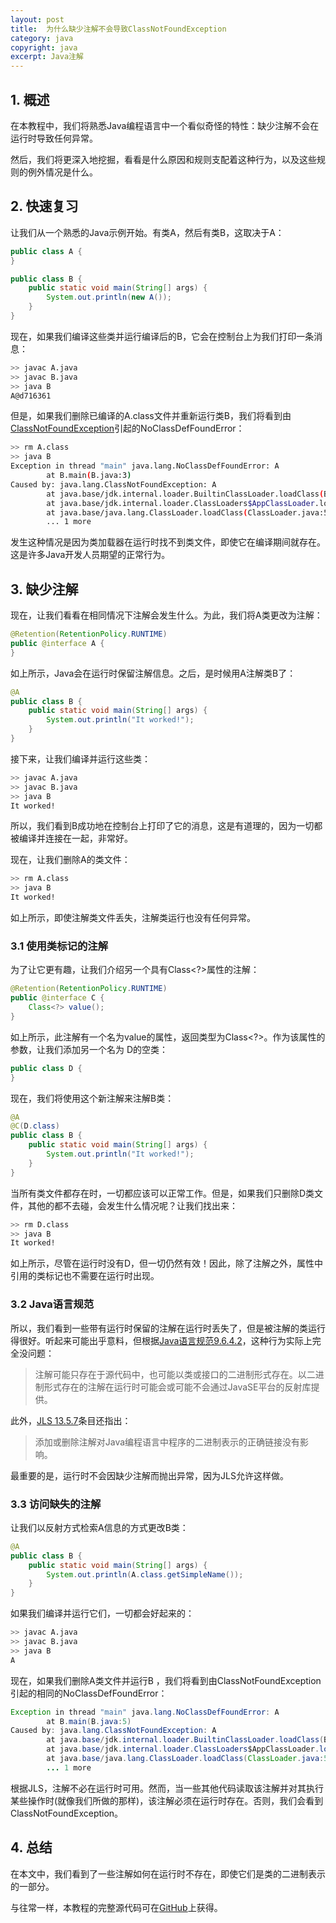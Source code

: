 ```yaml
---
layout: post
title:  为什么缺少注解不会导致ClassNotFoundException
category: java
copyright: java
excerpt: Java注解
---
```


## 1. 概述

在本教程中，我们将熟悉Java编程语言中一个看似奇怪的特性：缺少注解不会在运行时导致任何异常。

然后，我们将更深入地挖掘，看看是什么原因和规则支配着这种行为，以及这些规则的例外情况是什么。

## 2. 快速复习

让我们从一个熟悉的Java示例开始。有类A，然后有类B，这取决于A：

```java
public class A {
}

public class B {
    public static void main(String[] args) {
        System.out.println(new A());
    }
}
```

现在，如果我们编译这些类并运行编译后的B，它会在控制台上为我们打印一条消息：

```bash
>> javac A.java
>> javac B.java
>> java B
A@d716361
```

但是，如果我们删除已编译的A.class文件并重新运行类B，我们将看到由[ClassNotFoundException](https://www.baeldung.com/java-classnotfoundexception-and-noclassdeffounderror)引起的NoClassDefFoundError：

```bash
>> rm A.class
>> java B
Exception in thread "main" java.lang.NoClassDefFoundError: A
        at B.main(B.java:3)
Caused by: java.lang.ClassNotFoundException: A
        at java.base/jdk.internal.loader.BuiltinClassLoader.loadClass(BuiltinClassLoader.java:606)
        at java.base/jdk.internal.loader.ClassLoaders$AppClassLoader.loadClass(ClassLoaders.java:168)
        at java.base/java.lang.ClassLoader.loadClass(ClassLoader.java:522)
        ... 1 more
```

发生这种情况是因为类加载器在运行时找不到类文件，即使它在编译期间就存在。这是许多Java开发人员期望的正常行为。

## 3. 缺少注解

现在，让我们看看在相同情况下注解会发生什么。为此，我们将A类更改为注解：

```java
@Retention(RetentionPolicy.RUNTIME)
public @interface A {
}
```

如上所示，Java会在运行时保留注解信息。之后，是时候用A注解类B了：

```java
@A
public class B {
    public static void main(String[] args) {
        System.out.println("It worked!");
    }
}
```

接下来，让我们编译并运行这些类：

```bash
>> javac A.java
>> javac B.java
>> java B
It worked!
```

所以，我们看到B成功地在控制台上打印了它的消息，这是有道理的，因为一切都被编译并连接在一起，非常好。

现在，让我们删除A的类文件：

```bash
>> rm A.class
>> java B
It worked!
```

如上所示，即使注解类文件丢失，注解类运行也没有任何异常。

### 3.1 使用类标记的注解

为了让它更有趣，让我们介绍另一个具有Class<?>属性的注解：

```java
@Retention(RetentionPolicy.RUNTIME)
public @interface C {
    Class<?> value();
}
```

如上所示，此注解有一个名为value的属性，返回类型为Class<?>。作为该属性的参数，让我们添加另一个名为 D的空类：

```java
public class D {
}
```

现在，我们将使用这个新注解来注解B类：

```java
@A
@C(D.class)
public class B {
    public static void main(String[] args) {
        System.out.println("It worked!");
    }
}
```

当所有类文件都存在时，一切都应该可以正常工作。但是，如果我们只删除D类文件，其他的都不去碰，会发生什么情况呢？让我们找出来：

```bash
>> rm D.class
>> java B
It worked!
```

如上所示，尽管在运行时没有D，但一切仍然有效！因此，除了注解之外，属性中引用的类标记也不需要在运行时出现。

### 3.2 Java语言规范

所以，我们看到一些带有运行时保留的注解在运行时丢失了，但是被注解的类运行得很好。听起来可能出乎意料，但根据[Java语言规范9.6.4.2](https://docs.oracle.com/javase/specs/jls/se16/html/jls-9.html#jls-9.6.4.2)，这种行为实际上完全没问题：

>   注解可能只存在于源代码中，也可能以类或接口的二进制形式存在。以二进制形式存在的注解在运行时可能会或可能不会通过JavaSE平台的反射库提供。

此外，[JLS 13.5.7](https://docs.oracle.com/javase/specs/jls/se16/html/jls-13.html#jls-13.5.7)条目还指出：

>   添加或删除注解对Java编程语言中程序的二进制表示的正确链接没有影响。

最重要的是，运行时不会因缺少注解而抛出异常，因为JLS允许这样做。

### 3.3 访问缺失的注解

让我们以反射方式检索A信息的方式更改B类：

```java
@A
public class B {
    public static void main(String[] args) {
        System.out.println(A.class.getSimpleName());
    }
}
```

如果我们编译并运行它们，一切都会好起来的：

```bash
>> javac A.java
>> javac B.java
>> java B
A
```

现在，如果我们删除A类文件并运行B ，我们将看到由ClassNotFoundException引起的相同的NoClassDefFoundError：

```java
Exception in thread "main" java.lang.NoClassDefFoundError: A
        at B.main(B.java:5)
Caused by: java.lang.ClassNotFoundException: A
        at java.base/jdk.internal.loader.BuiltinClassLoader.loadClass(BuiltinClassLoader.java:606)
        at java.base/jdk.internal.loader.ClassLoaders$AppClassLoader.loadClass(ClassLoaders.java:168)
        at java.base/java.lang.ClassLoader.loadClass(ClassLoader.java:522)
        ... 1 more
```

根据JLS，注解不必在运行时可用。然而，当一些其他代码读取该注解并对其执行某些操作时(就像我们所做的那样)，该注解必须在运行时存在。否则，我们会看到 ClassNotFoundException。

## 4. 总结

在本文中，我们看到了一些注解如何在运行时不存在，即使它们是类的二进制表示的一部分。

与往常一样，本教程的完整源代码可在[GitHub](https://github.com/tuyucheng7/taketoday-tutorial4j/tree/master/java-core-modules/java-annotations)上获得。